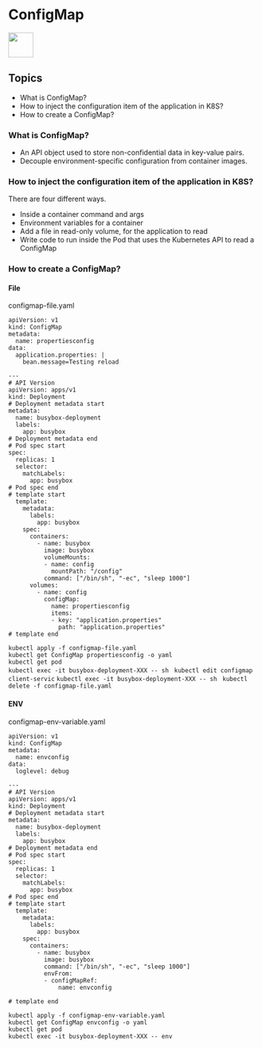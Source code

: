 

# ConfigMap
  <image src ="https://github.com/kubernetes/community/blob/master/icons/png/resources/labeled/cm-256.png?raw=true" width="50"/>

## Topics         
- What is ConfigMap? 
- How to inject the configuration item of the application in K8S?
- How to create a ConfigMap?

### What is ConfigMap? 
- An API object used to store non-confidential data in key-value pairs. 
- Decouple environment-specific configuration from container images.
### How to inject the configuration item of the application in K8S?
There are four different ways.
- Inside a container command and args
- Environment variables for a container
- Add a file in read-only volume, for the application to read
- Write code to run inside the Pod that uses the Kubernetes API to read a ConfigMap

### How to create a ConfigMap?
#### File 
configmap-file.yaml
```
apiVersion: v1
kind: ConfigMap
metadata:
  name: propertiesconfig
data:
  application.properties: |
    bean.message=Testing reload

---
# API Version  
apiVersion: apps/v1
kind: Deployment
# Deployment metadata start
metadata:
  name: busybox-deployment
  labels:
    app: busybox
# Deployment metadata end
# Pod spec start    
spec:
  replicas: 1
  selector:
    matchLabels:
      app: busybox
# Pod spec end       
# template start      
  template:
    metadata:
      labels:
        app: busybox
    spec:
      containers:  
        - name: busybox
          image: busybox       
          volumeMounts: 
          - name: config
            mountPath: "/config"
          command: ["/bin/sh", "-ec", "sleep 1000"]  
      volumes:
        - name: config
          configMap:
            name: propertiesconfig
            items:
            - key: "application.properties"
              path: "application.properties"
# template end

```   

`kubectl apply -f configmap-file.yaml `  
`kubectl get ConfigMap propertiesconfig -o yaml`  
`kubectl get pod`  
`kubectl exec -it busybox-deployment-XXX -- sh `
`kubectl edit configmap client-servic` 
`kubectl exec -it busybox-deployment-XXX -- sh ` 
`kubectl delete -f configmap-file.yaml`  


#### ENV
configmap-env-variable.yaml
```
apiVersion: v1
kind: ConfigMap
metadata:
  name: envconfig
data:
  loglevel: debug 

---
# API Version  
apiVersion: apps/v1
kind: Deployment
# Deployment metadata start
metadata:
  name: busybox-deployment
  labels:
    app: busybox
# Deployment metadata end
# Pod spec start    
spec:
  replicas: 1
  selector:
    matchLabels:
      app: busybox
# Pod spec end       
# template start      
  template:
    metadata:
      labels:
        app: busybox
    spec:
      containers:  
        - name: busybox
          image: busybox       
          command: ["/bin/sh", "-ec", "sleep 1000"] 
          envFrom:
          - configMapRef:
              name: envconfig

# template end

```


`kubectl apply -f configmap-env-variable.yaml `  
`kubectl get ConfigMap envconfig -o yaml`  
`kubectl get pod`  
`kubectl exec -it busybox-deployment-XXX -- env `





